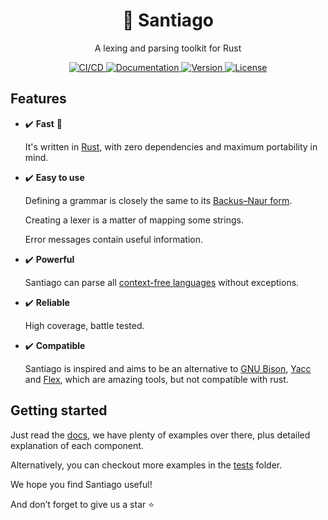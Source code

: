 <!--
SPDX-FileCopyrightText: 2022 Kevin Amado <kamadorueda@gmail.com>

SPDX-License-Identifier: GPL-3.0-only
-->

<h1 align="center">🐆 Santiago</h2>

<p align="center">A lexing and parsing toolkit for Rust</p>

<p align="center">
  <a href="https://buildkite.com/kamadorueda/santiago">
    <img
      alt="CI/CD"
      src="https://badge.buildkite.com/4b931515838b1cf833c90ef188b455f4fbb336f2b416fec20c.svg?branch=main"
    >
    </img>
  </a>
  <a href="https://docs.rs/santiago">
    <img
      alt="Documentation"
      src="https://img.shields.io/docsrs/santiago?color=brightgreen"
    >
    </img>
  </a>
  <a href="https://crates.io/crates/santiago">
    <img
      alt="Version"
      src="https://img.shields.io/crates/v/santiago?color=brightgreen"
    >
    </img>
  </a>
  <a href="https://spdx.org/licenses/GPL-3.0-only.html">
    <img
      alt="License"
      src="https://img.shields.io/crates/l/santiago?color=brightgreen"
    >
    </img>
  </a>
  <!-- <a href="https://crates.io/crates/santiago">
    <img
      alt="Downloads"
      src="https://img.shields.io/crates/d/santiago"
    >
    </img>
  </a> -->

</p>

## Features

- ✔️ **Fast** 🦀

  It's written in [Rust](https://www.rust-lang.org/),
  with zero dependencies and
  maximum portability in mind.

- ✔️ **Easy to use**

  Defining a grammar is closely the same to its
  [Backus–Naur form](https://en.wikipedia.org/wiki/Backus%E2%80%93Naur_form).

  Creating a lexer is a matter of mapping some strings.

  Error messages contain useful information.

- ✔️ **Powerful**

  Santiago can parse all [context-free languages](https://en.wikipedia.org/wiki/Context-free_grammar) without exceptions.
  <!--
    It performs:

    - Linear time and space lexing.
    - Linear time and space parsing of
      [deterministic grammars](https://en.wikipedia.org/wiki/Deterministic_context-free_grammar).
    - Linear space and quadratic time of
      [unambiguous grammars](https://en.wikipedia.org/wiki/Unambiguous_grammar).
    - Linear space and cubic time of
      highly [ambiguous grammars](https://en.wikipedia.org/wiki/Ambiguous_grammar).
  -->

- ✔️ **Reliable**

  High coverage, battle tested.

- ✔️ **Compatible**

  Santiago is inspired and aims to be an alternative to
  [GNU Bison](https://en.wikipedia.org/wiki/GNU_Bison),
  [Yacc](https://en.wikipedia.org/wiki/Yacc) and
  [Flex](<https://en.wikipedia.org/wiki/Flex_(lexical_analyser_generator)>),
  which are amazing tools,
  but not compatible with rust.

## Getting started

Just read the [docs](https://docs.rs/santiago),
we have plenty of examples over there,
plus detailed explanation of each component.

Alternatively,
you can checkout more examples
in the [tests](https://github.com/kamadorueda/santiago/tree/main/tests)
folder.

We hope you find Santiago useful!

And don’t forget to give us a star ⭐
